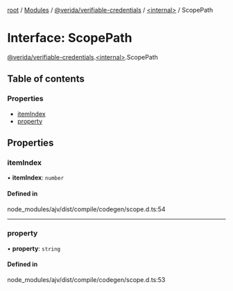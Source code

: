 [root](../README.md) / [Modules](../modules.md) / [@verida/verifiable-credentials](../modules/verida_verifiable_credentials.md) / [<internal\>](../modules/verida_verifiable_credentials._internal_.md) / ScopePath

# Interface: ScopePath

[@verida/verifiable-credentials](../modules/verida_verifiable_credentials.md).[<internal\>](../modules/verida_verifiable_credentials._internal_.md).ScopePath

## Table of contents

### Properties

- [itemIndex](verida_verifiable_credentials._internal_.ScopePath.md#itemindex)
- [property](verida_verifiable_credentials._internal_.ScopePath.md#property)

## Properties

### itemIndex

• **itemIndex**: `number`

#### Defined in

node_modules/ajv/dist/compile/codegen/scope.d.ts:54

___

### property

• **property**: `string`

#### Defined in

node_modules/ajv/dist/compile/codegen/scope.d.ts:53
